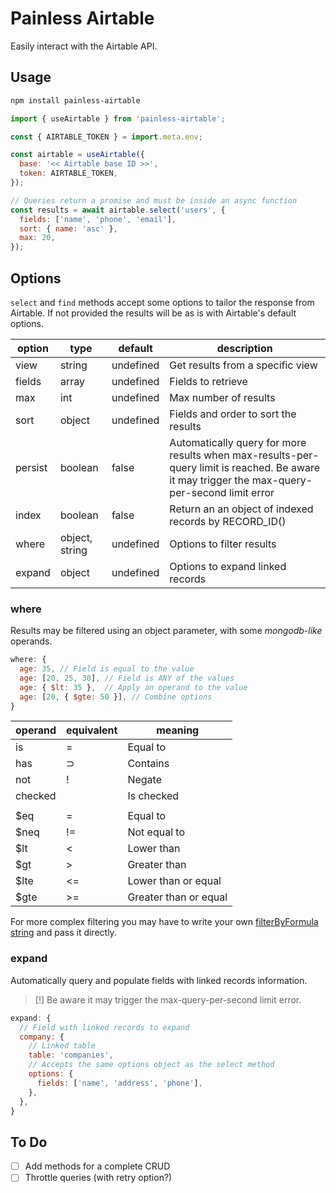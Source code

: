 # Painless Airtable

Easily interact with the Airtable API.

## Usage

```bash
npm install painless-airtable
```

```js
import { useAirtable } from 'painless-airtable';

const { AIRTABLE_TOKEN } = import.meta.env;

const airtable = useAirtable({
  base: '<< Airtable base ID >>',
  token: AIRTABLE_TOKEN,
});

// Queries return a promise and must be inside an async function
const results = await airtable.select('users', {
  fields: ['name', 'phone', 'email'],
  sort: { name: 'asc' },
  max: 20,
});
```

## Options

`select` and `find` methods accept some options to tailor the response from Airtable. If not provided the results will be as is with Airtable's default options.

|option|type|default|description|
|---|---|---|---|
|view|string|undefined|Get results from a specific view|
|fields|array|undefined|Fields to retrieve|
|max|int|undefined|Max number of results|
|sort|object|undefined|Fields and order to sort the results|
|persist|boolean|false|Automatically query for more results when max-results-per-query limit is reached. Be aware it may trigger the max-query-per-second limit error |
|index|boolean|false|Return an an object of indexed records by RECORD_ID()|
|where|object, string|undefined|Options to filter results|
|expand|object|undefined|Options to expand linked records|

### where

Results may be filtered using an object parameter, with some *mongodb-like* operands.

```js
where: {
  age: 35, // Field is equal to the value
  age: [20, 25, 30], // Field is ANY of the values
  age: { $lt: 35 },  // Apply an operand to the value
  age: [20, { $gte: 50 }], // Combine options
}
```

|operand|equivalent|meaning|
|---|---|---|
|is|=|Equal to|
|has|⊃|Contains|
|not|!|Negate|
|checked||Is checked|
||||
|$eq|=|Equal to|
|$neq|!=|Not equal to|
|$lt|<|Lower than|
|$gt|>|Greater than|
|$lte|<=|Lower than or equal|
|$gte|>=|Greater than or equal|

For more complex filtering you may have to write your own  [filterByFormula string](https://support.airtable.com/hc/en-us/articles/223247187-How-do-I-sort-filter-or-retrieve-ordered-records-in-the-API-) and pass it directly.

### expand

Automatically query and populate fields with linked records information.
> [!] Be aware it may trigger the max-query-per-second limit error.

```js
expand: {
  // Field with linked records to expand
  company: {
    // Linked table
    table: 'companies',
    // Accepts the same options object as the select method
    options: { 
      fields: ['name', 'address', 'phone'],
    },
  },
}
```

## To Do

- [ ] Add methods for a complete CRUD
- [ ] Throttle queries (with retry option?)
